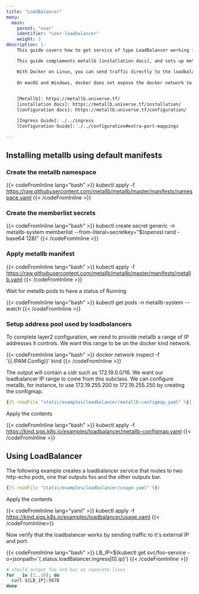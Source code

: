 ```yaml
---
title: "LoadBalancer"
menu:
  main:
    parent: "user"
    identifier: "user-loadbalancer"
    weight: 3
description: |-
    This guide covers how to get service of type LoadBalancer working in a kind cluster using [Metallb].

    This guide complements metallb [installation docs], and sets up metallb using layer2 protocol.  For other protocols check metallb [configuration docs].

    With Docker on Linux, you can send traffic directly to the loadbalancer's external IP if the IP space is within the docker IP space.  
    
    On macOS and Windows, docker does not expose the docker network to the host.  Because of this limitation, containers (including kind nodes) are only reachable from the host via port-forwards, however other containers/pods can reach other things running in docker including loadbalancers.  You may want to check out the [Ingress Guide] as a cross-platform workaround.  You can also expose pods and services using extra port mappings as shown in the extra port mappings section of the [Configuration Guide].
    

    [Metallb]: https://metallb.universe.tf/
    [installation docs]: https://metallb.universe.tf/installation/
    [configuration docs]: https://metallb.universe.tf/configuration/

    [Ingress Guide]: ./../ingress
    [Configuration Guide]: ./../configuration#extra-port-mappings

---
```


## Installing metallb using default manifests

### Create the metallb namespace

{{< codeFromInline lang="bash" >}}
kubectl apply -f https://raw.githubusercontent.com/metallb/metallb/master/manifests/namespace.yaml
{{< /codeFromInline >}}

### Create the memberlist secrets

{{< codeFromInline lang="bash" >}}
kubectl create secret generic -n metallb-system memberlist --from-literal=secretkey="$(openssl rand -base64 128)" 
{{< /codeFromInline >}}

### Apply metallb manifest

{{< codeFromInline lang="bash" >}}
kubectl apply -f https://raw.githubusercontent.com/metallb/metallb/master/manifests/metallb.yaml
{{< /codeFromInline >}}

Wait for metallb pods to have a status of Running

{{< codeFromInline lang="bash" >}}
kubectl get pods -n metallb-system --watch
{{< /codeFromInline >}}

### Setup address pool used by loadbalancers

To complete layer2 configuration, we need to provide metallb a range of IP addresses it controls.  We want this range to be on the docker kind network.

{{< codeFromInline lang="bash" >}}
docker network inspect -f '{{.IPAM.Config}}' kind
{{< /codeFromInline >}}

The output will contain a cidr such as 172.19.0.0/16.  We want our loadbalancer IP range to come from this subclass.  We can configure metallb, for instance, to use 172.19.255.200 to 172.19.255.250 by creating the configmap.

```yaml
{{% readFile "static/examples/loadbalancer/metallb-configmap.yaml" %}}
```

Apply the contents

{{< codeFromInline lang="bash" >}}
kubectl apply -f https://kind.sigs.k8s.io/examples/loadbalancer/metallb-configmap.yaml
{{< /codeFromInline >}}

## Using LoadBalancer

The following example creates a loadbalancer service that routes to two http-echo pods, one that outputs foo and the other outputs bar.

```yaml
{{% readFile "static/examples/loadbalancer/usage.yaml" %}}
```
Apply the contents

{{< codeFromInline lang="yaml" >}}
kubectl apply -f https://kind.sigs.k8s.io/examples/loadbalancer/usage.yaml
{{< /codeFromInline>}}

Now verify that the loadbalancer works by sending traffic to it's external IP and port.

{{< codeFromInline lang="bash" >}}
LB_IP=$(kubectl get svc/foo-service -o=jsonpath='{.status.loadBalancer.ingress[0].ip}')
{{< /codeFromInline >}}

```bash
# should output foo and bar on separate lines 
for _ in {1..10}; do
  curl ${LB_IP}:5678
done
```




